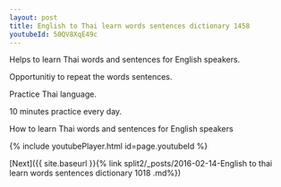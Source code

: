 ```yaml
---
layout: post
title: English to Thai learn words sentences dictionary 1458 
youtubeId: 50QV8XqE49c
---
```

 
 
Helps to learn Thai words and sentences for English speakers.

Opportunitiy to repeat the words sentences. 

Practice Thai language. 
 
10 minutes practice every day. 
 
How to learn Thai words and sentences for English speakers 
 
{% include youtubePlayer.html id=page.youtubeId %}
 
 
[Next]({{ site.baseurl }}{% link  split2/_posts/2016-02-14-English to thai learn words sentences dictionary 1018 .md%})
 
